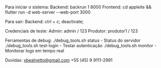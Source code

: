 Para iniciar o sistema:
Backend: backrun 1 8000
Frontend: cd appleite && flutter run -d web-server --web-port 3000

Para sair:
Backend: ctrl + c; deactivate;


Credenciais de teste:
Admin: admin / 123
Produtor: produtor1 / 123

Ferramentas de debug:
./debug_tools.sh status - Status do servidor
./debug_tools.sh test-login - Testar autenticação
./debug_tools.sh monitor - Monitorar logs em tempo real

Duvidas:
vbealnetto@gmail.com
+55 (45) 9 9111-2991

